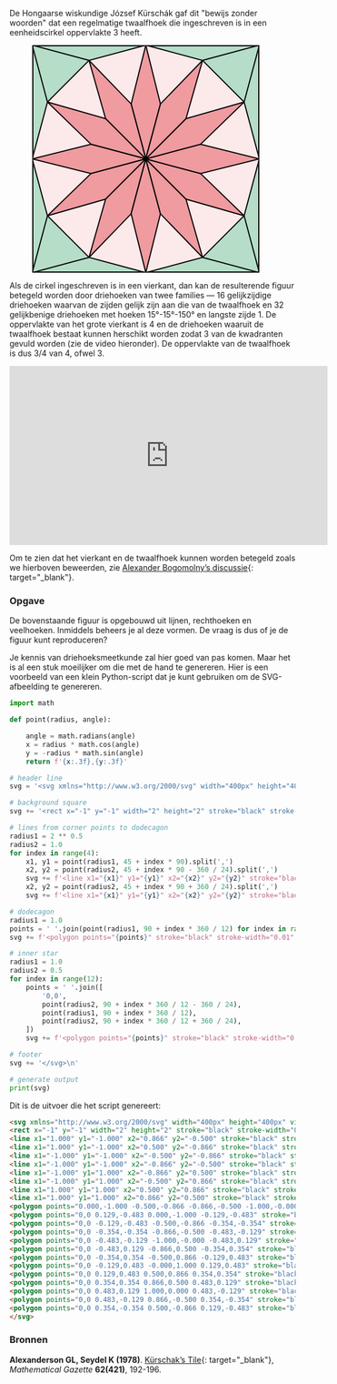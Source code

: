 De Hongaarse wiskundige József Kürschák gaf dit "bewijs zonder woorden" dat een regelmatige twaalfhoek die ingeschreven is in een eenheidscirkel oppervlakte 3 heeft.

<div class="dodona-centered-group">
<figure>
<svg xmlns="http://www.w3.org/2000/svg" width="400px" height="400px" viewBox="-1 -1 2 2">
<rect x="-1" y="-1" width="2" height="2" stroke="black" stroke-width="0.02" fill="#b6ddc7" />
<line x1="1.000" y1="-1.000" x2="0.866" y2="-0.500" stroke="black" stroke-width="0.01" />
<line x1="1.000" y1="-1.000" x2="0.500" y2="-0.866" stroke="black" stroke-width="0.01" />
<line x1="-1.000" y1="-1.000" x2="-0.500" y2="-0.866" stroke="black" stroke-width="0.01" />
<line x1="-1.000" y1="-1.000" x2="-0.866" y2="-0.500" stroke="black" stroke-width="0.01" />
<line x1="-1.000" y1="1.000" x2="-0.866" y2="0.500" stroke="black" stroke-width="0.01" />
<line x1="-1.000" y1="1.000" x2="-0.500" y2="0.866" stroke="black" stroke-width="0.01" />
<line x1="1.000" y1="1.000" x2="0.500" y2="0.866" stroke="black" stroke-width="0.01" />
<line x1="1.000" y1="1.000" x2="0.866" y2="0.500" stroke="black" stroke-width="0.01" />
<polygon points="0.000,-1.000 -0.500,-0.866 -0.866,-0.500 -1.000,-0.000 -0.866,0.500 -0.500,0.866 -0.000,1.000 0.500,0.866 0.866,0.500 1.000,0.000 0.866,-0.500 0.500,-0.866" stroke="black" stroke-width="0.01" fill="#fce9ea" />
<polygon points="0,0 0.129,-0.483 0.000,-1.000 -0.129,-0.483" stroke="black" stroke-width="0.01" fill="#ef9ba0" />
<polygon points="0,0 -0.129,-0.483 -0.500,-0.866 -0.354,-0.354" stroke="black" stroke-width="0.01" fill="#ef9ba0" />
<polygon points="0,0 -0.354,-0.354 -0.866,-0.500 -0.483,-0.129" stroke="black" stroke-width="0.01" fill="#ef9ba0" />
<polygon points="0,0 -0.483,-0.129 -1.000,-0.000 -0.483,0.129" stroke="black" stroke-width="0.01" fill="#ef9ba0" />
<polygon points="0,0 -0.483,0.129 -0.866,0.500 -0.354,0.354" stroke="black" stroke-width="0.01" fill="#ef9ba0" />
<polygon points="0,0 -0.354,0.354 -0.500,0.866 -0.129,0.483" stroke="black" stroke-width="0.01" fill="#ef9ba0" />
<polygon points="0,0 -0.129,0.483 -0.000,1.000 0.129,0.483" stroke="black" stroke-width="0.01" fill="#ef9ba0" />
<polygon points="0,0 0.129,0.483 0.500,0.866 0.354,0.354" stroke="black" stroke-width="0.01" fill="#ef9ba0" />
<polygon points="0,0 0.354,0.354 0.866,0.500 0.483,0.129" stroke="black" stroke-width="0.01" fill="#ef9ba0" />
<polygon points="0,0 0.483,0.129 1.000,0.000 0.483,-0.129" stroke="black" stroke-width="0.01" fill="#ef9ba0" />
<polygon points="0,0 0.483,-0.129 0.866,-0.500 0.354,-0.354" stroke="black" stroke-width="0.01" fill="#ef9ba0" />
<polygon points="0,0 0.354,-0.354 0.500,-0.866 0.129,-0.483" stroke="black" stroke-width="0.01" fill="#ef9ba0" />
</svg>
</figure>
</div>

Als de cirkel ingeschreven is in een vierkant, dan kan de resulterende figuur betegeld worden door driehoeken van twee families — 16 gelijkzijdige driehoeken waarvan de zijden gelijk zijn aan die van de twaalfhoek en 32 gelijkbenige driehoeken met hoeken 15°-15°-150° en langste zijde 1. De oppervlakte van het grote vierkant is 4 en de driehoeken waaruit de twaalfhoek bestaat kunnen herschikt worden zodat 3 van de kwadranten gevuld worden (zie de video hieronder). De oppervlakte van de twaalfhoek is dus 3/4 van 4, ofwel 3.

<div class="dodona-centered-group">
  <iframe width="560" height="315" src="https://www.youtube.com/embed/7lCJDdD_fHs?si=Nt6_AeQfQ__feRZn" title="YouTube video player" frameborder="0" allow="accelerometer; autoplay; clipboard-write; encrypted-media; gyroscope; picture-in-picture; web-share" allowfullscreen></iframe>
</div>

Om te zien dat het vierkant en de twaalfhoek kunnen worden betegeld zoals we hierboven beweerden, zie [Alexander Bogomolny’s discussie](https://www.cut-the-knot.org/Curriculum/Geometry/KurschakTile.shtml){: target="_blank"}.

### Opgave

De bovenstaande figuur is opgebouwd uit lijnen, rechthoeken en veelhoeken. Inmiddels beheers je al deze vormen. De vraag is dus of je de figuur kunt reproduceren?

Je kennis van driehoeksmeetkunde zal hier goed van pas komen. Maar het is al een stuk moeilijker om die met de hand te genereren. Hier is een voorbeeld van een klein Python-script dat je kunt gebruiken om de SVG-afbeelding te genereren.

```python
import math

def point(radius, angle):

    angle = math.radians(angle)
    x = radius * math.cos(angle)
    y = -radius * math.sin(angle)
    return f'{x:.3f},{y:.3f}'

# header line
svg = '<svg xmlns="http://www.w3.org/2000/svg" width="400px" height="400px" viewBox="-1 -1 2 2">\n'

# background square
svg += '<rect x="-1" y="-1" width="2" height="2" stroke="black" stroke-width="0.02" fill="#b6ddc7" />\n'

# lines from corner points to dodecagon
radius1 = 2 ** 0.5
radius2 = 1.0
for index in range(4):
    x1, y1 = point(radius1, 45 + index * 90).split(',')
    x2, y2 = point(radius2, 45 + index * 90 - 360 / 24).split(',')
    svg += f'<line x1="{x1}" y1="{y1}" x2="{x2}" y2="{y2}" stroke="black" stroke-width="0.01" />\n'
    x2, y2 = point(radius2, 45 + index * 90 + 360 / 24).split(',')
    svg += f'<line x1="{x1}" y1="{y1}" x2="{x2}" y2="{y2}" stroke="black" stroke-width="0.01" />\n'

# dodecagon
radius1 = 1.0
points = ' '.join(point(radius1, 90 + index * 360 / 12) for index in range(12))
svg += f'<polygon points="{points}" stroke="black" stroke-width="0.01" fill="#fce9ea" />\n'

# inner star
radius1 = 1.0
radius2 = 0.5
for index in range(12):
    points = ' '.join([
        '0,0',
        point(radius2, 90 + index * 360 / 12 - 360 / 24),
        point(radius1, 90 + index * 360 / 12),
        point(radius2, 90 + index * 360 / 12 + 360 / 24),
    ])
    svg += f'<polygon points="{points}" stroke="black" stroke-width="0.01" fill="#ef9ba0" />\n'

# footer
svg += '</svg>\n'

# generate output
print(svg)
```

Dit is de uitvoer die het script genereert:

```html
<svg xmlns="http://www.w3.org/2000/svg" width="400px" height="400px" viewBox="-1 -1 2 2">
<rect x="-1" y="-1" width="2" height="2" stroke="black" stroke-width="0.02" fill="#b6ddc7" />
<line x1="1.000" y1="-1.000" x2="0.866" y2="-0.500" stroke="black" stroke-width="0.01" />
<line x1="1.000" y1="-1.000" x2="0.500" y2="-0.866" stroke="black" stroke-width="0.01" />
<line x1="-1.000" y1="-1.000" x2="-0.500" y2="-0.866" stroke="black" stroke-width="0.01" />
<line x1="-1.000" y1="-1.000" x2="-0.866" y2="-0.500" stroke="black" stroke-width="0.01" />
<line x1="-1.000" y1="1.000" x2="-0.866" y2="0.500" stroke="black" stroke-width="0.01" />
<line x1="-1.000" y1="1.000" x2="-0.500" y2="0.866" stroke="black" stroke-width="0.01" />
<line x1="1.000" y1="1.000" x2="0.500" y2="0.866" stroke="black" stroke-width="0.01" />
<line x1="1.000" y1="1.000" x2="0.866" y2="0.500" stroke="black" stroke-width="0.01" />
<polygon points="0.000,-1.000 -0.500,-0.866 -0.866,-0.500 -1.000,-0.000 -0.866,0.500 -0.500,0.866 -0.000,1.000 0.500,0.866 0.866,0.500 1.000,0.000 0.866,-0.500 0.500,-0.866" stroke="black" stroke-width="0.01" fill="#fce9ea" />
<polygon points="0,0 0.129,-0.483 0.000,-1.000 -0.129,-0.483" stroke="black" stroke-width="0.01" fill="#ef9ba0" />
<polygon points="0,0 -0.129,-0.483 -0.500,-0.866 -0.354,-0.354" stroke="black" stroke-width="0.01" fill="#ef9ba0" />
<polygon points="0,0 -0.354,-0.354 -0.866,-0.500 -0.483,-0.129" stroke="black" stroke-width="0.01" fill="#ef9ba0" />
<polygon points="0,0 -0.483,-0.129 -1.000,-0.000 -0.483,0.129" stroke="black" stroke-width="0.01" fill="#ef9ba0" />
<polygon points="0,0 -0.483,0.129 -0.866,0.500 -0.354,0.354" stroke="black" stroke-width="0.01" fill="#ef9ba0" />
<polygon points="0,0 -0.354,0.354 -0.500,0.866 -0.129,0.483" stroke="black" stroke-width="0.01" fill="#ef9ba0" />
<polygon points="0,0 -0.129,0.483 -0.000,1.000 0.129,0.483" stroke="black" stroke-width="0.01" fill="#ef9ba0" />
<polygon points="0,0 0.129,0.483 0.500,0.866 0.354,0.354" stroke="black" stroke-width="0.01" fill="#ef9ba0" />
<polygon points="0,0 0.354,0.354 0.866,0.500 0.483,0.129" stroke="black" stroke-width="0.01" fill="#ef9ba0" />
<polygon points="0,0 0.483,0.129 1.000,0.000 0.483,-0.129" stroke="black" stroke-width="0.01" fill="#ef9ba0" />
<polygon points="0,0 0.483,-0.129 0.866,-0.500 0.354,-0.354" stroke="black" stroke-width="0.01" fill="#ef9ba0" />
<polygon points="0,0 0.354,-0.354 0.500,-0.866 0.129,-0.483" stroke="black" stroke-width="0.01" fill="#ef9ba0" />
</svg>
```

### Bronnen

**Alexanderson GL, Seydel K (1978)**. [Kürschak’s Tile](https://www.jstor.org/stable/3616688){: target="_blank"}, *Mathematical Gazette* **62(421)**, 192-196.